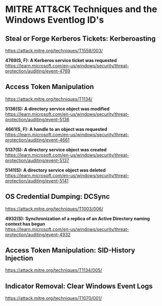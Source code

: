 # MITRE ATT&CK Techniques and the Windows Eventlog ID's

## Steal or Forge Kerberos Tickets: Kerberoasting 
https://attack.mitre.org/techniques/T1558/003/ 

**4769(S, F): A Kerberos service ticket was requested**  
https://learn.microsoft.com/en-us/windows/security/threat-protection/auditing/event-4769
 

## Access Token Manipulation 
https://attack.mitre.org/techniques/T1134/ 

**5136(S): A directory service object was modified**  
https://learn.microsoft.com/en-us/windows/security/threat-protection/auditing/event-5136

**4661(S, F): A handle to an object was requested**  
https://learn.microsoft.com/en-us/windows/security/threat-protection/auditing/event-4661

**5137(S): A directory service object was created**  
https://learn.microsoft.com/en-us/windows/security/threat-protection/auditing/event-5137

**5141(S): A directory service object was deleted**  
https://learn.microsoft.com/en-us/windows/security/threat-protection/auditing/event-5141

## OS Credential Dumping: DCSync 
https://attack.mitre.org/techniques/T1003/006/ 

**4932(S): Synchronization of a replica of an Active Directory naming context has begun**  
https://learn.microsoft.com/en-us/windows/security/threat-protection/auditing/event-4932
 

## Access Token Manipulation: SID-History Injection 
https://attack.mitre.org/techniques/T1134/005/ 

 

## Indicator Removal: Clear Windows Event Logs 
https://attack.mitre.org/techniques/T1070/001/